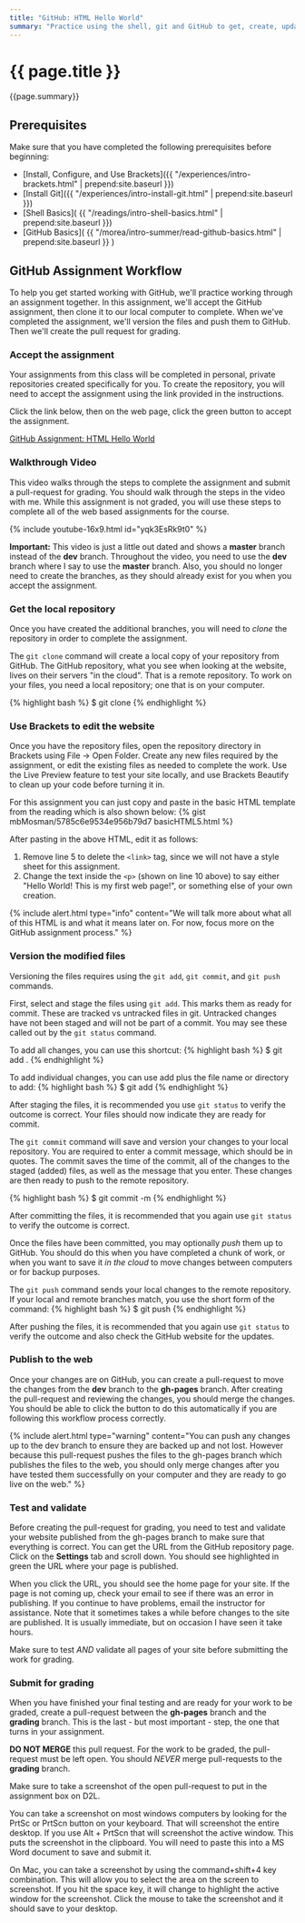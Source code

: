 ```yaml
---
title: "GitHub: HTML Hello World"
summary: "Practice using the shell, git and GitHub to get, create, update and manage files."
---
```


# {{ page.title }}
{{page.summary}}


## Prerequisites
Make sure that you have completed the following prerequisites before beginning:

- [Install, Configure, and Use Brackets]({{ "/experiences/intro-brackets.html" | prepend:site.baseurl }})  
- [Install Git]({{ "/experiences/intro-install-git.html" | prepend:site.baseurl }})
- [Shell Basics]( {{ "/readings/intro-shell-basics.html" | prepend:site.baseurl }})
- [GitHub Basics]( {{ "/morea/intro-summer/read-github-basics.html" | prepend:site.baseurl }} )


## GitHub Assignment Workflow
To help you get started working with GitHub, we'll practice working through an assignment together.  In this assignment, we'll accept the GitHub assignment, then clone it to our local computer to complete. When we've completed the assignment, we'll version the files and push them to GitHub.  Then we'll create the pull request for grading.



### Accept the assignment
Your assignments from this class will be completed in personal, private repositories created specifically for you.  To create the repository, you will need to accept the assignment using the link provided in the instructions.  

Click the link below, then on the web page, click the green button to accept the assignment.

[GitHub Assignment: HTML Hello World](https://classroom.github.com/a/oS4FwQsi)


### Walkthrough Video
This video walks through the steps to complete the assignment and submit a pull-request for grading. You should walk through the steps in the video with me. While this assignment is not graded, you will use these steps to complete all of the web based assignments for the course.

{%  include youtube-16x9.html  id="yqk3EsRk9t0" %}

__Important:__ This video is just a little out dated and shows a __master__ branch instead of the __dev__ branch. Throughout the video, you need to use the __dev__ branch where I say to use the __master__ branch.  Also, you should no longer need to create the branches, as they should already exist for you when you accept the assignment.


### Get the local repository
Once you have created the additional branches, you will need to *clone* the repository in order to complete the assignment.  

The `git clone` command will create a local copy of your repository from GitHub. The GitHub repository, what you see when looking at the website, lives on their servers "in the cloud".  That is a remote repository.  To work on your files, you need a local repository; one that is on your computer.

{% highlight bash %}
$ git clone <url>
{% endhighlight %}


### Use Brackets to edit the website
Once you have the repository files, open the repository directory in Brackets using File -> Open Folder.  Create any new files required by the assignment, or edit the existing files as needed to complete the work.  Use the Live Preview feature to test your site locally, and use Brackets Beautify to clean up your code before turning it in.

For this assignment you can just copy and paste in the basic HTML template from the reading which is also shown below:
{% gist mbMosman/5785c6e9534e956b79d7 basicHTML5.html %}

After pasting in the above HTML, edit it as follows:

1. Remove line 5 to delete the `<link>` tag, since we will not have a style sheet for this assignment.  
2. Change the text inside the `<p>` (shown on line 10 above) to say either "Hello World! This is my first web page!", or something else of your own creation.

{% include alert.html type="info"
    content="We will talk more about what all of this HTML is and what it means later on.  For now, focus more on the GitHub assignment process."
%}

### Version the modified files
Versioning the files requires using the `git add`, `git commit`, and `git push` commands.

First, select and stage the files using `git add`.  This marks them as ready for commit. These are tracked vs untracked files in git.  Untracked changes have not been staged and will not be part of a commit. You may see these called out by the `git status` command.

To add all changes, you can use this shortcut:
{% highlight bash %}
$ git add .
{% endhighlight %}

To add individual changes, you can use add plus the file name or directory to add:
{% highlight bash %}
$ git add <file-or-directory-name>
{% endhighlight %}

After staging the files, it is recommended you use `git status` to verify the outcome is correct. Your files should now indicate they are ready for commit.

The `git commit` command will save and version your changes to your local repository. You are required to enter a commit message, which should be in quotes.  The commit saves the time of the commit, all of the changes to the staged (added) files, as well as the message that you enter.  These changes are then ready to push to the remote repository.

{% highlight bash %}
$ git commit -m <message>
{% endhighlight %}

After committing the files, it is recommended that you again use `git status` to verify the outcome is correct.

Once the files have been committed, you may optionally *push* them up to GitHub.  You should do this when you have completed a chunk of work, or when you want to save it *in the cloud* to move changes between computers or for backup purposes.  

The `git push` command sends your local changes to the remote repository. If your local and remote branches match, you use the short form of the command:
{% highlight bash %}
$ git push
{% endhighlight %}

After pushing the files, it is recommended that you again use `git status` to verify the outcome and also check the GitHub website for the updates.


### Publish to the web
Once your changes are on GitHub, you can create a pull-request to move the changes from the __dev__ branch to the __gh-pages__ branch. After creating the pull-request and reviewing the changes, you should merge the changes.  You should be able to click the button to do this automatically if you are following this workflow process correctly.

{% include alert.html type="warning"
    content="You can push any changes up to the dev branch to ensure they are backed up and not lost. However because this pull-request pushes the files to the gh-pages branch which publishes the files to the web, you should only merge changes after you have tested them successfully on your computer and they are ready to go live on the web."
%}

### Test and validate
Before creating the pull-request for grading, you need to test and validate your website published from the gh-pages branch to make sure that everything is correct. You can get the URL from the GitHub repository page.  Click on the __Settings__ tab and scroll down. You should see highlighted in green the URL where your page is published.

When you click the URL, you should see the home page for your site. If the page is not coming up, check your email to see if there was an error in publishing.  If you continue to have problems, email the instructor for assistance.  Note that it sometimes takes a while before changes to the site are published.  It is usually immediate, but on occasion I have seen it take hours.

Make sure to test *AND* validate all pages of your site before submitting the work for grading.


### Submit for grading
When you have finished your final testing and are ready for your work to be graded, create a pull-request between the __gh-pages__ branch and the __grading__ branch.  This is the last - but most important - step, the one that turns in your assignment.

__DO NOT MERGE__ this pull request. For the work to be graded, the pull-request must be left open.  You should *NEVER* merge pull-requests to the __grading__ branch.

Make sure to take a screenshot of the open pull-request to put in the assignment box on D2L.  

You can take a screenshot on most windows computers by looking for the PrtSc or PrtScn button on your keyboard.  That will screenshot the entire desktop.  If you use Alt + PrtScn that will screenshot the active window.  This puts the screenshot in the clipboard.  You will need to paste this into a MS Word document to save and submit it.

On Mac, you can take a screenshot by using the command+shift+4 key combination.  This will allow you to select the area on the screen to screenshot.  If you hit the space key, it will change to highlight the active window for the screenshot.  Click the mouse to take the screenshot and it should save to your desktop.
